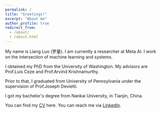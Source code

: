 ```yaml
---
permalink: /
title: "Greetings!"
excerpt: "About me"
author_profile: true
redirect_from: 
  - /about/
  - /about.html
---
```


My name is Liang Luo (罗量). I am currently a researcher at Meta AI. I work on the intersection of machine learning and systems. 

I obtained my PhD from the University of Washington. My advisors are Prof.Luis Ceze and Prof.Arvind Krishnamurthy.

Prior to that, I graduated from University of Pennsylvania under the supervision of Prof.Joseph Devietti.

I got my bachelor's degree from Nankai University, in Tianjin, China.

You can find my [CV](https://onedrive.live.com/edit.aspx?resid=70CBFD8DD724CDEE!473968&ithint=file%2cdocx&authkey=!AOQfX81q8SgA5H8) here. You can reach me via [LinkedIn](https://www.linkedin.com/in/liangluo/).